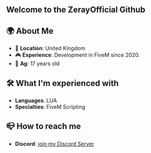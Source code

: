 ## Welcome to the ZerayOfficial Github

## 🌍 About Me

- 📍 **Location**: United Kingdom
- 🎮 **Experience**: Development in FiveM since 2020.
- 🤝 **Ag**: 17 years old

## 🛠️ What I'm experienced with
- **Languages**: LUA
- **Specialties**: FiveM Scripting

## 📪 How to reach me
<!--- **Discord**: [https://discord.gg/zeray](join my Discord Server)!--->
- **Discord**: [join my Discord Server](https://discord.gg/zeray)

